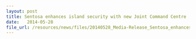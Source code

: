 ```yaml
---
layout: post
title: Sentosa enhances island security with new Joint Command Centre
date:   2014-05-28
file_url: /resources/news/files/20140528_Media-Release_Sentosa_enhances_island_security_with_new_JCC.pdf
---
```

